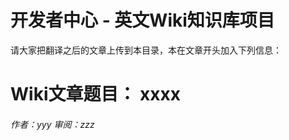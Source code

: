 开发者中心 - 英文Wiki知识库项目
==========================================

请大家把翻译之后的文章上传到本目录，本在文章开头加入下列信息：

# Wiki文章题目： xxxx
###### 作者：yyy	审阅：zzz

